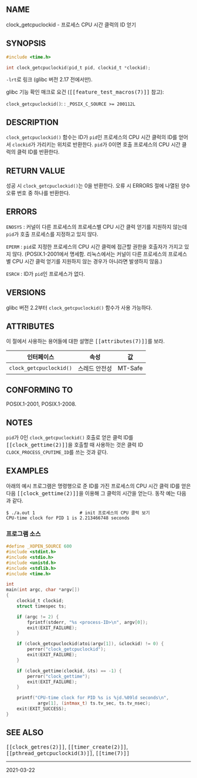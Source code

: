 ## NAME

clock_getcpuclockid - 프로세스 CPU 시간 클럭의 ID 얻기

## SYNOPSIS

```c
#include <time.h>

int clock_getcpuclockid(pid_t pid, clockid_t *clockid);
```

`-lrt`로 링크 (glibc 버전 2.17 전에서만).

glibc 기능 확인 매크로 요건 (<tt>[[feature_test_macros(7)]]</tt> 참고):

`clock_getcpuclockid()`:
:   `_POSIX_C_SOURCE >= 200112L`

## DESCRIPTION

`clock_getcpuclockid()` 함수는 ID가 `pid`인 프로세스의 CPU 시간 클럭의 ID를 얻어서 `clockid`가 가리키는 위치로 반환한다. `pid`가 0이면 호출 프로세스의 CPU 시간 클럭의 클럭 ID를 반환한다.

## RETURN VALUE

성공 시 `clock_getcpuclockid()`는 0을 반환한다. 오류 시 ERRORS 절에 나열된 양수 오류 번호 중 하나를 반환한다.

## ERRORS

`ENOSYS`
:   커널이 다른 프로세스의 프로세스별 CPU 시간 클럭 얻기를 지원하지 않는데 `pid`가 호출 프로세스를 지정하고 있지 않다.

`EPERM`
:   `pid`로 지정한 프로세스의 CPU 시간 클럭에 접근할 권한을 호출자가 가지고 있지 않다. (POSIX.1-2001에서 명세함. 리눅스에서는 커널이 다른 프로세스의 프로세스별 CPU 시간 클럭 얻기를 지원하지 않는 경우가 아니라면 발생하지 않음.)

`ESRCH`
:   ID가 `pid`인 프로세스가 없다.

## VERSIONS

glibc 버전 2.2부터 `clock_getcpuclockid()` 함수가 사용 가능하다.

## ATTRIBUTES

이 절에서 사용하는 용어들에 대한 설명은 <tt>[[attributes(7)]]</tt>를 보라.

| 인터페이스 | 속성 | 값 |
| --- | --- | --- |
| `clock_getcpuclockid()` | 스레드 안전성 | MT-Safe |

## CONFORMING TO

POSIX.1-2001, POSIX.1-2008.

## NOTES

`pid`가 0인 `clock_getcpuclockid()` 호출로 얻은 클럭 ID를 <tt>[[clock_gettime(2)]]</tt>을 호출할 때 사용하는 것은 클럭 ID `CLOCK_PROCESS_CPUTIME_ID`를 쓰는 것과 같다.

## EXAMPLES

아래의 예시 프로그램은 명령행으로 준 ID를 가진 프로세스의 CPU 시간 클럭 ID를 얻은 다음 <tt>[[clock_gettime(2)]]</tt>을 이용해 그 클럭의 시간을 얻는다. 동작 예는 다음과 같다.

```text
$ ./a.out 1                 # init 프로세스의 CPU 클럭 보기
CPU-time clock for PID 1 is 2.213466748 seconds
```

### 프로그램 소스

```c
#define _XOPEN_SOURCE 600
#include <stdint.h>
#include <stdio.h>
#include <unistd.h>
#include <stdlib.h>
#include <time.h>

int
main(int argc, char *argv[])
{
    clockid_t clockid;
    struct timespec ts;

    if (argc != 2) {
        fprintf(stderr, "%s <process-ID>\n", argv[0]);
        exit(EXIT_FAILURE);
    }

    if (clock_getcpuclockid(atoi(argv[1]), &clockid) != 0) {
        perror("clock_getcpuclockid");
        exit(EXIT_FAILURE);
    }

    if (clock_gettime(clockid, &ts) == -1) {
        perror("clock_gettime");
        exit(EXIT_FAILURE);
    }

    printf("CPU-time clock for PID %s is %jd.%09ld seconds\n",
            argv[1], (intmax_t) ts.tv_sec, ts.tv_nsec);
    exit(EXIT_SUCCESS);
}
```

## SEE ALSO

<tt>[[clock_getres(2)]]</tt>, <tt>[[timer_create(2)]]</tt>, <tt>[[pthread_getcpuclockid(3)]]</tt>, <tt>[[time(7)]]</tt>

----

2021-03-22
